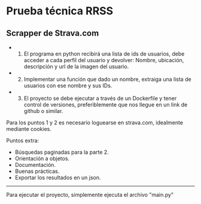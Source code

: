 # Prueba técnica RRSS

## Scrapper de Strava.com

- 1. El programa en python recibirá una lista de ids de usuarios, debe acceder a cada perfil
del usuario y devolver: Nombre, ubicación, descripción y url de la imagen del usuario.
- 2. Implementar una función que dado un nombre, extraiga una lista de usuarios con ese
nombre y sus IDs.
- 3. El proyecto se debe ejecutar a través de un Dockerfile y tener control de versiones,
preferiblemente que nos llegue en un link de github o similar.

Para los puntos 1 y 2 es necesario loguearse en strava.com, idealmente mediante cookies.

Puntos extra:
- Búsquedas paginadas para la parte 2.
- Orientación a objetos.
- Documentación.
- Buenas prácticas.
- Exportar los resultados en un json.

-----------------------------------------------

Para ejecutar el proyecto, simplemente ejecuta el archivo "main.py"